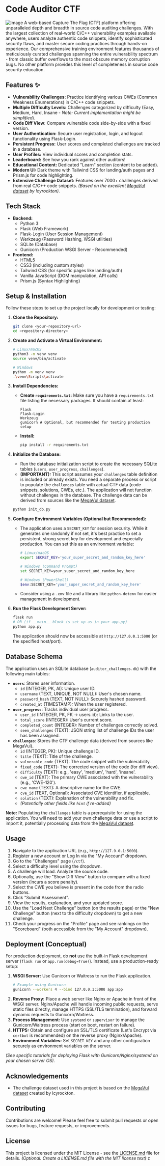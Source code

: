 # Code Auditor CTF
![image](https://github.com/user-attachments/assets/fdfbbffc-71f9-4463-856d-aca054399a0f)
A web-based Capture The Flag (CTF) platform offering unparalleled depth and breadth in source code auditing challenges. With the largest collection of real-world C/C++ vulnerability examples available anywhere, users analyze authentic code snippets, identify sophisticated security flaws, and master secure coding practices through hands-on experience.
Our comprehensive training environment features thousands of meticulously curated challenges spanning the entire vulnerability spectrum - from classic buffer overflows to the most obscure memory corruption bugs. No other platform provides this level of completeness in source code security education.

## Features ✨

* **Vulnerability Challenges:** Practice identifying various CWEs (Common Weakness Enumerations) in C/C++ code snippets.
* **Multiple Difficulty Levels:** Challenges categorized by difficulty (Easy, Medium, Hard, Insane - *Note: Current implementation might be simplified*).
* **Code Diff View:** Compare vulnerable code side-by-side with a fixed version.
* **User Authentication:** Secure user registration, login, and logout functionality using Flask-Login.
* **Persistent Progress:** User scores and completed challenges are tracked in a database.
* **User Profiles:** View individual scores and completion stats.
* **Leaderboard:** See how you rank against other auditors!
* **Educational Content:** Dedicated "Learn" section (content to be added).
* **Modern UI:** Dark theme with Tailwind CSS for landing/auth pages and Prism.js for code highlighting.
* **Extensive Challenge Dataset:** Features over 7000+ challenges derived from real C/C++ code snippets. *(Based on the excellent [MegaVul dataset](https://github.com/Icyrockton/MegaVul) by Icyrockton)*.

## Tech Stack ️

* **Backend:**
    * Python 3
    * Flask (Web Framework)
    * Flask-Login (User Session Management)
    * Werkzeug (Password Hashing, WSGI utilities)
    * SQLite (Database)
    * Gunicorn (Production WSGI Server - Recommended)
* **Frontend:**
    * HTML5
    * CSS3 (including custom styles)
    * Tailwind CSS (for specific pages like landing/auth)
    * Vanilla JavaScript (DOM manipulation, API calls)
    * Prism.js (Syntax Highlighting)

## Setup & Installation

Follow these steps to set up the project locally for development or testing:

1.  **Clone the Repository:**
    ```bash
    git clone <your-repository-url>
    cd <repository-directory>
    ```

2.  **Create and Activate a Virtual Environment:**
    ```bash
    # Linux/macOS
    python3 -m venv venv
    source venv/bin/activate

    # Windows
    python -m venv venv
    .\venv\Scripts\activate
    ```

3.  **Install Dependencies:**
    * **Create `requirements.txt`:** Make sure you have a `requirements.txt` file listing the necessary packages. It should contain at least:
        ```
        Flask
        Flask-Login
        Werkzeug
        gunicorn # Optional, but recommended for testing production setup
        ```
    * **Install:**
        ```bash
        pip install -r requirements.txt
        ```

4.  **Initialize the Database:**
    * Run the database initialization script to create the necessary SQLite tables (`users`, `user_progress`, `challenges`).
    * **(IMPORTANT):** This script assumes your `challenges` table definition is included or already exists. You need a separate process or script to populate the `challenges` table with actual CTF data (code snippets, solutions, CWEs, etc.). The application will not function without challenges in the database. The challenge data can be derived from sources like the [MegaVul dataset](https://github.com/Icyrockton/MegaVul).
    ```bash
    python init_db.py
    ```

5.  **Configure Environment Variables (Optional but Recommended):**
    * The application uses a `SECRET_KEY` for session security. While it generates one randomly if not set, it's best practice to set a persistent, strong secret key for development and especially production. You can set this as an environment variable:
        ```bash
        # Linux/macOS
        export SECRET_KEY='your_super_secret_and_random_key_here'

        # Windows (Command Prompt)
        set SECRET_KEY=your_super_secret_and_random_key_here

        # Windows (PowerShell)
        $env:SECRET_KEY='your_super_secret_and_random_key_here'
        ```
    * Consider using a `.env` file and a library like `python-dotenv` for easier management in development.

6.  **Run the Flask Development Server:**
    ```bash
    flask run
    # OR (if __main__ block is set up as in your app.py)
    python app.py
    ```
    The application should now be accessible at `http://127.0.0.1:5000` (or the specified host/port).

## Database Schema

The application uses an SQLite database (`auditor_challenges.db`) with the following main tables:

* **`users`**: Stores user information.
    * `id` (INTEGER, PK, AI): Unique user ID.
    * `username` (TEXT, UNIQUE, NOT NULL): User's chosen name.
    * `password_hash` (TEXT, NOT NULL): Securely hashed password.
    * `created_at` (TIMESTAMP): When the user registered.
* **`user_progress`**: Tracks individual user progress.
    * `user_id` (INTEGER, PK, FK -> users.id): Links to the user.
    * `total_score` (INTEGER): User's current score.
    * `completed_count` (INTEGER): Number of challenges correctly solved.
    * `seen_challenges` (TEXT): JSON string list of challenge IDs the user has been assigned.
* **`challenges`**: Stores the CTF challenge data (derived from sources like MegaVul).
    * `id` (INTEGER, PK): Unique challenge ID.
    * `title` (TEXT): Title of the challenge.
    * `vulnerable_code` (TEXT): The code snippet with the vulnerability.
    * `fixed_code` (TEXT): The corrected version of the code (for diff view).
    * `difficulty` (TEXT): e.g., 'easy', 'medium', 'hard', 'insane'.
    * `cwe_id` (TEXT): The primary CWE associated with the vulnerability (e.g., 'CWE-120').
    * `cwe_name` (TEXT): A descriptive name for the CWE.
    * `cve_id` (TEXT, Optional): Associated CVE identifier, if applicable.
    * `solution` (TEXT): Explanation of the vulnerability and fix.
    * *(Potentially other fields like `hint` if re-added)*

**Note:** Populating the `challenges` table is a prerequisite for using the application. You will need to add your own challenge data or use a script to import it, potentially processing data from the [MegaVul dataset](https://github.com/Icyrockton/MegaVul).

## Usage

1.  Navigate to the application URL (e.g., `http://127.0.0.1:5000`).
2.  Register a new account or Log In via the "My Account" dropdown.
3.  Go to the "Challenges" page (`/ctf`).
4.  Select a difficulty level using the dropdown.
5.  A challenge will load. Analyze the source code.
6.  Optionally, use the "Show Diff View" button to compare with a fixed version (incurs a score penalty).
7.  Select the CWE you believe is present in the code from the radio buttons.
8.  Click "Submit Assessment".
9.  View the results, explanation, and your updated score.
10. Use the "Load Next Challenge" button (on the results page) or the "New Challenge" button (next to the difficulty dropdown) to get a new challenge.
11. Check your progress on the "Profile" page and see rankings on the "Scoreboard" (both accessible from the "My Account" dropdown).

## Deployment (Conceptual)

For production deployment, do **not** use the built-in Flask development server (`flask run` or `app.run(debug=True)`). Instead, use a production-ready setup:

1.  **WSGI Server:** Use Gunicorn or Waitress to run the Flask application.
    ```bash
    # Example using Gunicorn
    gunicorn --workers 4 --bind 127.0.0.1:5000 app:app
    ```
2.  **Reverse Proxy:** Place a web server like Nginx or Apache in front of the WSGI server. Nginx/Apache will handle incoming public requests, serve static files directly, manage HTTPS (SSL/TLS termination), and forward dynamic requests to Gunicorn/Waitress.
3.  **Process Management:** Use `systemd` or `supervisor` to manage the Gunicorn/Waitress process (start on boot, restart on failure).
4.  **HTTPS:** Obtain and configure an SSL/TLS certificate (Let's Encrypt via `certbot` is recommended) on the reverse proxy (Nginx/Apache).
5.  **Environment Variables:** Set `SECRET_KEY` and any other configuration securely as environment variables on the server.

*(See specific tutorials for deploying Flask with Gunicorn/Nginx/systemd on your chosen server OS).*

## Acknowledgements

* The challenge dataset used in this project is based on the [MegaVul dataset](https://github.com/Icyrockton/MegaVul) created by Icyrockton.

## Contributing

Contributions are welcome! Please feel free to submit pull requests or open issues for bugs, feature requests, or improvements.
## License

This project is licensed under the MIT License - see the [LICENSE.md](LICENSE.md) file for details. *(Optional: Create a LICENSE.md file with the MIT license text)*
z
